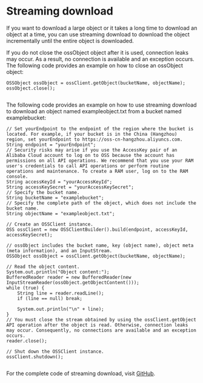 # Streaming download

If you want to download a large object or it takes a long time to download an object at a time, you can use streaming download to download the object incrementally until the entire object is downloaded.

If you do not close the ossObject object after it is used, connection leaks may occur. As a result, no connection is available and an exception occurs. The following code provides an example on how to close an ossObject object:

```
OSSObject ossObject = ossClient.getObject(bucketName, objectName);
ossObject.close();
        
```

The following code provides an example on how to use streaming download to download an object named exampleobject.txt from a bucket named examplebucket:

```
// Set yourEndpoint to the endpoint of the region where the bucket is located. For example, if your bucket is in the China (Hangzhou) region, set yourEndpoint to https://oss-cn-hangzhou.aliyuncs.com.
String endpoint = "yourEndpoint";
// Security risks may arise if you use the AccessKey pair of an Alibaba Cloud account to log on to OSS because the account has permissions on all API operations. We recommend that you use your RAM user's credentials to call API operations or perform routine operations and maintenance. To create a RAM user, log on to the RAM console.
String accessKeyId = "yourAccessKeyId";
String accessKeySecret = "yourAccessKeySecret";
// Specify the bucket name.
String bucketName = "examplebucket";
// Specify the complete path of the object, which does not include the bucket name.
String objectName = "exampleobject.txt";

// Create an OSSClient instance.
OSS ossClient = new OSSClientBuilder().build(endpoint, accessKeyId, accessKeySecret);

// ossObject includes the bucket name, key (object name), object meta (meta information), and an InputStream.
OSSObject ossObject = ossClient.getObject(bucketName, objectName);

// Read the object content.
System.out.println("Object content:");
BufferedReader reader = new BufferedReader(new InputStreamReader(ossObject.getObjectContent()));
while (true) {
    String line = reader.readLine();
    if (line == null) break;

    System.out.println("\n" + line);
}
// You must close the stream obtained by using the ossClient.getObject API operation after the object is read. Otherwise, connection leaks may occur. Consequently, no connections are available and an exception occurs.
reader.close();

// Shut down the OSSClient instance.
ossClient.shutdown();
        
```

For the complete code of streaming download, visit [GitHub](https://github.com/aliyun/aliyun-oss-java-sdk/blob/master/src/samples/SimpleGetObjectSample.java).

